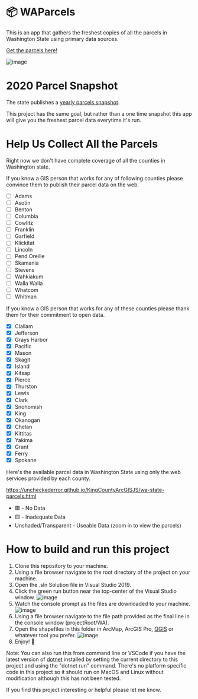 # 📦 WAParcels
This is an app that gathers the freshest copies of all the parcels in Washington State using primary data sources.

[Get the parcels here!](https://waparcels.tax/)

![image](https://user-images.githubusercontent.com/11726956/107158443-db1e0a80-693e-11eb-847d-a32401cc0c66.png)

# 2020 Parcel Snapshot
The state publishes a [yearly parcels snapshot](https://geo.wa.gov/datasets/3dca0b72eae94c098b21329e1e61afd7_0).

This project has the same goal, but rather than a one time snapshot this app will give you the freshest parcel data everytime it's run.

# Help Us Collect All the Parcels
Right now we don't have complete coverage of all the counties in Washington state.

If you know a GIS person that works for any of following counties please convince them to publish their parcel data on the web.

- [ ] Adams
- [ ] Asotin
- [ ] Benton
- [ ] Columbia
- [ ] Cowlitz
- [ ] Franklin
- [ ] Garfield
- [ ] Klickitat
- [ ] Lincoln
- [ ] Pend Oreille
- [ ] Skamania
- [ ] Stevens
- [ ] Wahkiakum
- [ ] Walla Walla
- [ ] Whatcom
- [ ] Whitman

If you know a GIS person that works for any of these counties please thank them for their commitment to open data.

- [x] Clallam
- [x] Jefferson
- [x] Grays Harbor
- [x] Pacific
- [x] Mason
- [x] Skagit
- [x] Island
- [x] Kitsap
- [x] Pierce
- [x] Thurston
- [x] Lewis
- [x] Clark
- [x] Snohomish
- [x] King
- [x] Okanogan
- [x] Chelan
- [x] Kittitas
- [x] Yakima
- [x] Grant
- [x] Ferry
- [x] Spokane

Here's the available parcel data in Washington State using only the web services provided by each county.

https://uncheckederror.github.io/KingCountyArcGISJS/wa-state-parcels.html

* 🟥 - No Data
* 🟨 - Inadequate Data
* Unshaded/Transparent - Useable Data (zoom in to view the parcels)

# How to build and run this project
1. Clone this repository to your machine.
2. Using a file browser navigate to the root directory of the project on your machine.
3. Open the .sln Solution file in Visual Studio 2019.
4. Click the green run button near the top-center of the Visual Studio window.
![image](https://user-images.githubusercontent.com/11726956/107158380-6a76ee00-693e-11eb-92c4-cb605f3ecc80.png)
5. Watch the console prompt as the files are downloaded to your machine.
![image](https://user-images.githubusercontent.com/11726956/107158354-4b785c00-693e-11eb-806b-63e78e166e74.png)
6. Using a file browser navigate to the file path provided as the final line in the console window (projectRoot/WA).
7. Open the shapefiles in this folder in ArcMap, ArcGIS Pro, [QGIS](https://qgis.org/en/site/forusers/download.html#) or whatever tool you prefer.
![image](https://user-images.githubusercontent.com/11726956/107158443-db1e0a80-693e-11eb-847d-a32401cc0c66.png)
8. Enjoy! 🚀

Note: You can also run this from command line or VSCode if you have the latest version of [dotnet](https://dotnet.microsoft.com/) installed by setting the current directory to this project and using the "dotnet run" command. There's no platform specific code in this project so it should run on MacOS and Linux without modification although this has not been tested.

If you find this project interesting or helpful please let me know.
